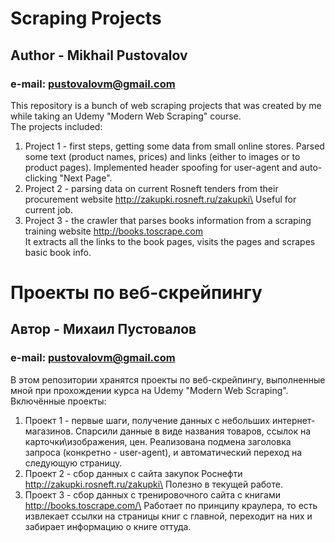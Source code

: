 # Scraping Projects
## Author - Mikhail Pustovalov
### e-mail: pustovalovm@gmail.com

This repository is a bunch of web scraping projects that was created by me while taking an Udemy "Modern Web Scraping" course.\
The projects included:
1) Project 1 - first steps, getting some data from small online stores. Parsed some text (product names, prices) and links (either to images or to product pages). Implemented header spoofing for user-agent and auto-clicking "Next Page".
2) Project 2 - parsing data on current Rosneft tenders from their procurement website http://zakupki.rosneft.ru/zakupki\
   Useful for current job.
3) Project 3 - the crawler that parses books information from a scraping training website http://books.toscrape.com \
It extracts all the links to the book pages, visits the pages and scrapes basic book info.


# Проекты по веб-скрейпингу
## Автор - Михаил Пустовалов
### e-mail: pustovalovm@gmail.com

В этом репозитории хранятся проекты по веб-скрейпингу, выполненные мной при прохождении курса на Udemy "Modern Web Scraping".\
Включённые проекты:
1) Проект 1 - первые шаги, получение данных с небольших интернет-магазинов. Спарсили данные в виде названия товаров, ссылок на карточки\изображения, цен. Реализована подмена заголовка запроса (конкретно - user-agent), и автоматический переход на следующую страницу.
2) Проект 2 - сбор данных с сайта закупок Роснефти http://zakupki.rosneft.ru/zakupki\
   Полезно в текущей работе.
3) Проект 3 - сбор данных с тренировочного сайта с книгами http://books.toscrape.com/\
   Работает по принципу краулера, то есть извлекает ссылки на страницы книг с главной, переходит на них и забирает информацию о книге оттуда.